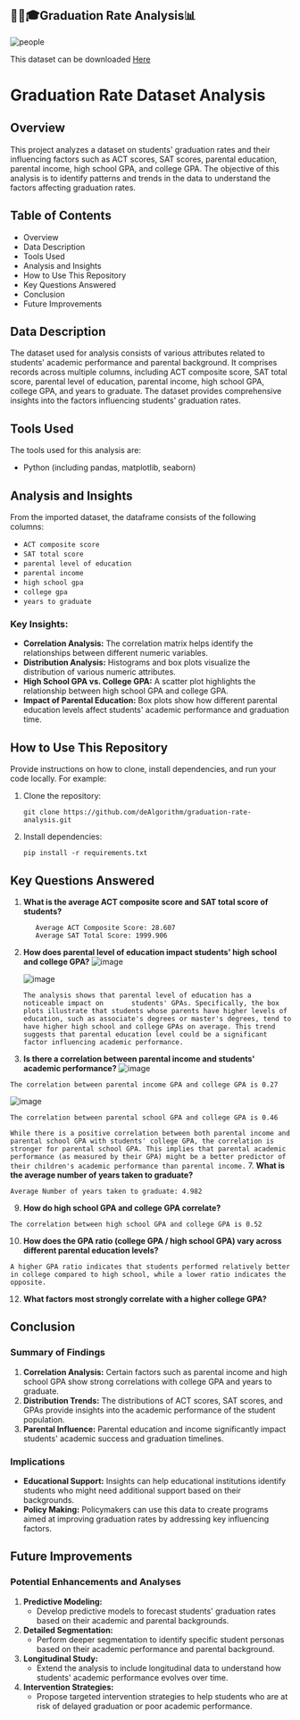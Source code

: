 <h2>👩‍🎓🎓Graduation Rate Analysis📊</h2>

![people](https://github.com/deAlgorithm/graduation_rate/assets/131563995/a7dc781b-ae83-4295-9d01-c0387b363754)


This dataset can be downloaded <a href="#"> Here </a>

# Graduation Rate Dataset Analysis

## Overview
This project analyzes a dataset on students' graduation rates and their influencing factors such as ACT scores, SAT scores, parental education, parental income, high school GPA, and college GPA. The objective of this analysis is to identify patterns and trends in the data to understand the factors affecting graduation rates.

## Table of Contents
- Overview
- Data Description
- Tools Used
- Analysis and Insights
- How to Use This Repository
- Key Questions Answered
- Conclusion
- Future Improvements

## Data Description
The dataset used for analysis consists of various attributes related to students' academic performance and parental background. It comprises records across multiple columns, including ACT composite score, SAT total score, parental level of education, parental income, high school GPA, college GPA, and years to graduate. The dataset provides comprehensive insights into the factors influencing students' graduation rates.

## Tools Used
The tools used for this analysis are:
- Python (including pandas, matplotlib, seaborn)

## Analysis and Insights
From the imported dataset, the dataframe consists of the following columns:
- `ACT composite score`
- `SAT total score`
- `parental level of education`
- `parental income`
- `high school gpa`
- `college gpa`
- `years to graduate`

### Key Insights:
- **Correlation Analysis:** The correlation matrix helps identify the relationships between different numeric variables.
- **Distribution Analysis:** Histograms and box plots visualize the distribution of various numeric attributes.
- **High School GPA vs. College GPA:** A scatter plot highlights the relationship between high school GPA and college GPA.
- **Impact of Parental Education:** Box plots show how different parental education levels affect students' academic performance and graduation time.

## How to Use This Repository
Provide instructions on how to clone, install dependencies, and run your code locally. For example:
1. Clone the repository:
   ```
   git clone https://github.com/deAlgorithm/graduation-rate-analysis.git
   ```
2. Install dependencies:
   ```
   pip install -r requirements.txt
   ```
## Key Questions Answered
1. **What is the average ACT composite score and SAT total score of students?**
   ```
      Average ACT Composite Score: 28.607
      Average SAT Total Score: 1999.906
   ```
3. **How does parental level of education impact students' high school and college GPA?**
   ![image](https://github.com/deAlgorithm/graduation_rate/assets/131563995/d0d744af-8355-4d6f-9eb0-6214620295d2)
  
   ![image](https://github.com/deAlgorithm/graduation_rate/assets/131563995/cc0c039e-4d4f-4f7b-8edf-78f4af56e69e)

   

   
   `
The analysis shows that parental level of education has a noticeable impact on       students' GPAs. Specifically, the box plots illustrate that students whose parents have higher levels of education, such as associate's degrees or master's degrees, tend to have higher high school and college GPAs on average. This trend suggests that parental education level could be a significant factor influencing academic performance.
   `
5. **Is there a correlation between parental income and students' academic performance?**
   ![image](https://github.com/deAlgorithm/graduation_rate/assets/131563995/070747eb-2ae2-42c2-aeec-d2d0ec3e0873)
```
The correlation between parental income GPA and college GPA is 0.27
```
   ![image](https://github.com/deAlgorithm/graduation_rate/assets/131563995/083fc732-18fd-40fd-ba13-7548e8758d61)
```
The correlation between parental school GPA and college GPA is 0.46
```

   ``
While there is a positive correlation between both parental income and parental school GPA with students' college GPA, the correlation is stronger for parental school GPA. This implies that parental academic performance (as measured by their GPA) might be a better predictor of their children's academic performance than parental income.
   ``
7. **What is the average number of years taken to graduate?**
```
Average Number of years taken to graduate: 4.982
```
9. **How do high school GPA and college GPA correlate?**
```
The correlation between high school GPA and college GPA is 0.52
```
10. **How does the GPA ratio (college GPA / high school GPA) vary across different parental education levels?**
```
A higher GPA ratio indicates that students performed relatively better in college compared to high school, while a lower ratio indicates the opposite.
```
12. **What factors most strongly correlate with a higher college GPA?**

## Conclusion
### Summary of Findings
1. **Correlation Analysis:** Certain factors such as parental income and high school GPA show strong correlations with college GPA and years to graduate.
2. **Distribution Trends:** The distributions of ACT scores, SAT scores, and GPAs provide insights into the academic performance of the student population.
3. **Parental Influence:** Parental education and income significantly impact students' academic success and graduation timelines.

### Implications
- **Educational Support:** Insights can help educational institutions identify students who might need additional support based on their backgrounds.
- **Policy Making:** Policymakers can use this data to create programs aimed at improving graduation rates by addressing key influencing factors.

## Future Improvements

### Potential Enhancements and Analyses
1. **Predictive Modeling:**
   - Develop predictive models to forecast students' graduation rates based on their academic and parental backgrounds.
2. **Detailed Segmentation:**
   - Perform deeper segmentation to identify specific student personas based on their academic performance and parental background.
3. **Longitudinal Study:**
   - Extend the analysis to include longitudinal data to understand how students' academic performance evolves over time.
4. **Intervention Strategies:**
   - Propose targeted intervention strategies to help students who are at risk of delayed graduation or poor academic performance.

